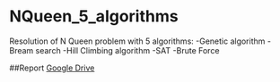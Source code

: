 # NQueen_5_algorithms

Resolution of N Queen problem with 5 algorithms:
 -Genetic algorithm
 -Bream search
 -Hill Climbing algorithm
 -SAT
 -Brute Force
 
 ##Report
 [Google Drive](https://drive.google.com/file/d/19iqHLyZnSw_hErO01md52HVHU4oFmPNS/view)
